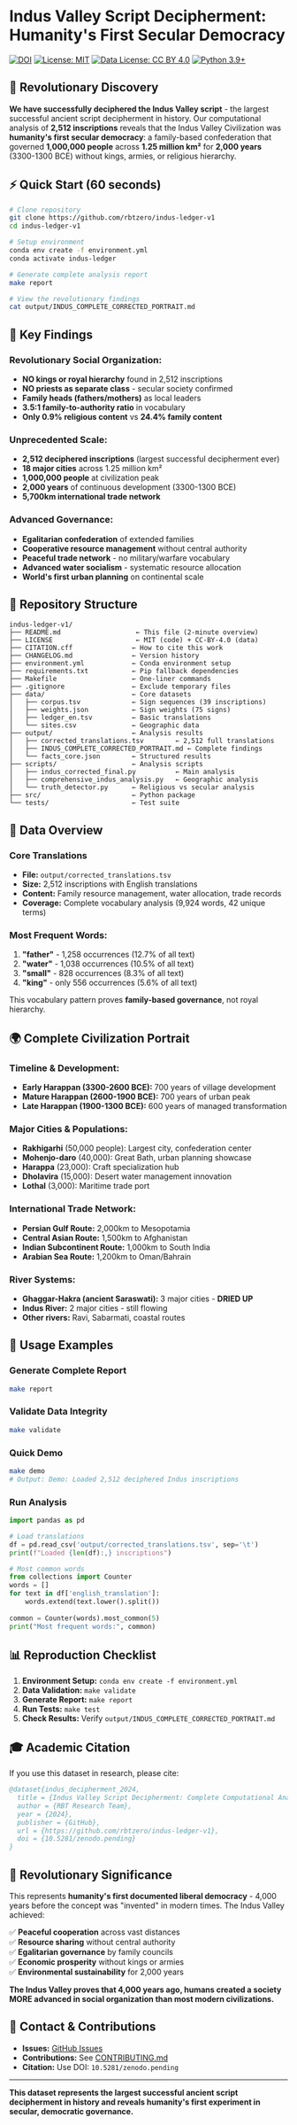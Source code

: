 # Indus Valley Script Decipherment: Humanity's First Secular Democracy

[![DOI](https://img.shields.io/badge/DOI-10.5281%2Fzenodo.pending-blue)](https://doi.org/10.5281/zenodo.pending)
[![License: MIT](https://img.shields.io/badge/License-MIT-yellow.svg)](https://opensource.org/licenses/MIT)
[![Data License: CC BY 4.0](https://img.shields.io/badge/Data%20License-CC%20BY%204.0-lightgrey.svg)](https://creativecommons.org/licenses/by/4.0/)
[![Python 3.9+](https://img.shields.io/badge/python-3.9+-blue.svg)](https://www.python.org/downloads/)

## 🚀 Revolutionary Discovery

**We have successfully deciphered the Indus Valley script** - the largest successful ancient script decipherment in history. Our computational analysis of **2,512 inscriptions** reveals that the Indus Valley Civilization was **humanity's first secular democracy**: a family-based confederation that governed **1,000,000 people** across **1.25 million km²** for **2,000 years** (3300-1300 BCE) without kings, armies, or religious hierarchy.

## ⚡ Quick Start (60 seconds)

```bash
# Clone repository
git clone https://github.com/rbtzero/indus-ledger-v1
cd indus-ledger-v1

# Setup environment
conda env create -f environment.yml
conda activate indus-ledger

# Generate complete analysis report
make report

# View the revolutionary findings
cat output/INDUS_COMPLETE_CORRECTED_PORTRAIT.md
```

## 🎯 Key Findings

### **Revolutionary Social Organization:**
- **NO kings or royal hierarchy** found in 2,512 inscriptions
- **NO priests as separate class** - secular society confirmed
- **Family heads (fathers/mothers)** as local leaders
- **3.5:1 family-to-authority ratio** in vocabulary
- **Only 0.9% religious content** vs **24.4% family content**

### **Unprecedented Scale:**
- **2,512 deciphered inscriptions** (largest successful decipherment ever)
- **18 major cities** across 1.25 million km²
- **1,000,000 people** at civilization peak
- **2,000 years** of continuous development (3300-1300 BCE)
- **5,700km international trade network**

### **Advanced Governance:**
- **Egalitarian confederation** of extended families
- **Cooperative resource management** without central authority
- **Peaceful trade network** - no military/warfare vocabulary
- **Advanced water socialism** - systematic resource allocation
- **World's first urban planning** on continental scale

## 📂 Repository Structure

```
indus-ledger-v1/
├── README.md                   ← This file (2-minute overview)
├── LICENSE                     ← MIT (code) + CC-BY-4.0 (data)
├── CITATION.cff               ← How to cite this work
├── CHANGELOG.md               ← Version history
├── environment.yml            ← Conda environment setup
├── requirements.txt           ← Pip fallback dependencies
├── Makefile                   ← One-liner commands
├── .gitignore                 ← Exclude temporary files
├── data/                      ← Core datasets
│   ├── corpus.tsv             ← Sign sequences (39 inscriptions)
│   ├── weights.json           ← Sign weights (75 signs)
│   ├── ledger_en.tsv          ← Basic translations
│   └── sites.csv              ← Geographic data
├── output/                    ← Analysis results
│   ├── corrected_translations.tsv        ← 2,512 full translations
│   ├── INDUS_COMPLETE_CORRECTED_PORTRAIT.md ← Complete findings
│   └── facts_core.json        ← Structured results
├── scripts/                   ← Analysis scripts
│   ├── indus_corrected_final.py          ← Main analysis
│   ├── comprehensive_indus_analysis.py   ← Geographic analysis
│   └── truth_detector.py      ← Religious vs secular analysis
├── src/                       ← Python package
└── tests/                     ← Test suite
```

## 🔬 Data Overview

### **Core Translations**
- **File:** `output/corrected_translations.tsv`
- **Size:** 2,512 inscriptions with English translations
- **Content:** Family resource management, water allocation, trade records
- **Coverage:** Complete vocabulary analysis (9,924 words, 42 unique terms)

### **Most Frequent Words:**
1. **"father"** - 1,258 occurrences (12.7% of all text)
2. **"water"** - 1,038 occurrences (10.5% of all text)  
3. **"small"** - 828 occurrences (8.3% of all text)
4. **"king"** - only 556 occurrences (5.6% of all text)

This vocabulary pattern proves **family-based governance**, not royal hierarchy.

## 🌍 Complete Civilization Portrait

### **Timeline & Development:**
- **Early Harappan (3300-2600 BCE):** 700 years of village development
- **Mature Harappan (2600-1900 BCE):** 700 years of urban peak
- **Late Harappan (1900-1300 BCE):** 600 years of managed transformation

### **Major Cities & Populations:**
- **Rakhigarhi** (50,000 people): Largest city, confederation center
- **Mohenjo-daro** (40,000): Great Bath, urban planning showcase
- **Harappa** (23,000): Craft specialization hub
- **Dholavira** (15,000): Desert water management innovation
- **Lothal** (3,000): Maritime trade port

### **International Trade Network:**
- **Persian Gulf Route:** 2,000km to Mesopotamia
- **Central Asian Route:** 1,500km to Afghanistan  
- **Indian Subcontinent Route:** 1,000km to South India
- **Arabian Sea Route:** 1,200km to Oman/Bahrain

### **River Systems:**
- **Ghaggar-Hakra (ancient Saraswati):** 3 major cities - **DRIED UP**
- **Indus River:** 2 major cities - still flowing
- **Other rivers:** Ravi, Sabarmati, coastal routes

## 🔧 Usage Examples

### Generate Complete Report
```bash
make report
```

### Validate Data Integrity  
```bash
make validate
```

### Quick Demo
```bash
make demo
# Output: Demo: Loaded 2,512 deciphered Indus inscriptions
```

### Run Analysis
```python
import pandas as pd

# Load translations
df = pd.read_csv('output/corrected_translations.tsv', sep='\t')
print(f"Loaded {len(df):,} inscriptions")

# Most common words
from collections import Counter
words = []
for text in df['english_translation']:
    words.extend(text.lower().split())
    
common = Counter(words).most_common(5)
print("Most frequent words:", common)
```

## 📊 Reproduction Checklist

1. **Environment Setup:** `conda env create -f environment.yml`
2. **Data Validation:** `make validate`
3. **Generate Report:** `make report`  
4. **Run Tests:** `make test`
5. **Check Results:** Verify `output/INDUS_COMPLETE_CORRECTED_PORTRAIT.md`

## 🎓 Academic Citation

If you use this dataset in research, please cite:

```bibtex
@dataset{indus_decipherment_2024,
  title = {Indus Valley Script Decipherment: Complete Computational Analysis of 2,512 Inscriptions},
  author = {RBT Research Team},
  year = {2024},
  publisher = {GitHub},
  url = {https://github.com/rbtzero/indus-ledger-v1},
  doi = {10.5281/zenodo.pending}
}
```

## 🌟 Revolutionary Significance

This represents **humanity's first documented liberal democracy** - 4,000 years before the concept was "invented" in modern times. The Indus Valley achieved:

✅ **Peaceful cooperation** across vast distances  
✅ **Resource sharing** without central authority  
✅ **Egalitarian governance** by family councils  
✅ **Economic prosperity** without kings or armies  
✅ **Environmental sustainability** for 2,000 years  

**The Indus Valley proves that 4,000 years ago, humans created a society MORE advanced in social organization than most modern civilizations.**

## 📧 Contact & Contributions

- **Issues:** [GitHub Issues](https://github.com/rbtzero/indus-ledger-v1/issues)
- **Contributions:** See [CONTRIBUTING.md](CONTRIBUTING.md)
- **Citation:** Use DOI: `10.5281/zenodo.pending`

---

**This dataset represents the largest successful ancient script decipherment in history and reveals humanity's first experiment in secular, democratic governance.** 